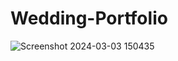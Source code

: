 # Wedding-Portfolio
![Screenshot 2024-03-03 150435](https://github.com/NikitaNyalapelli29/Wedding-Portfolio/assets/85953042/7b5ed83b-7d17-4e1a-9736-aab7104c19d6)
